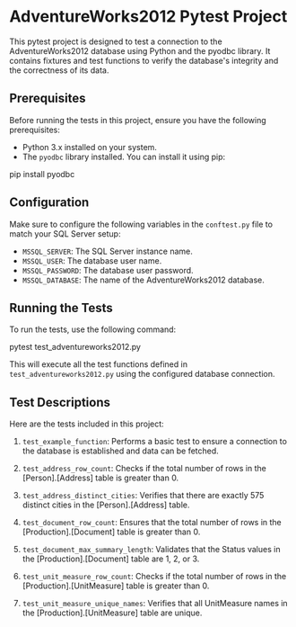 # AdventureWorks2012 Pytest Project

This pytest project is designed to test a connection to the AdventureWorks2012 database using Python and the pyodbc library. It contains fixtures and test functions to verify the database's integrity and the correctness of its data. 

## Prerequisites

Before running the tests in this project, ensure you have the following prerequisites:

- Python 3.x installed on your system.
- The `pyodbc` library installed. You can install it using pip:

pip install pyodbc


## Configuration

Make sure to configure the following variables in the `conftest.py` file to match your SQL Server setup:

- `MSSQL_SERVER`: The SQL Server instance name.
- `MSSQL_USER`: The database user name.
- `MSSQL_PASSWORD`: The database user password.
- `MSSQL_DATABASE`: The name of the AdventureWorks2012 database.

## Running the Tests

To run the tests, use the following command:

pytest test_adventureworks2012.py


This will execute all the test functions defined in `test_adventureworks2012.py` using the configured database connection.

## Test Descriptions

Here are the tests included in this project:

1. `test_example_function`: Performs a basic test to ensure a connection to the database is established and data can be fetched.

2. `test_address_row_count`: Checks if the total number of rows in the [Person].[Address] table is greater than 0.

3. `test_address_distinct_cities`: Verifies that there are exactly 575 distinct cities in the [Person].[Address] table.

4. `test_document_row_count`: Ensures that the total number of rows in the [Production].[Document] table is greater than 0.

5. `test_document_max_summary_length`: Validates that the Status values in the [Production].[Document] table are 1, 2, or 3.

6. `test_unit_measure_row_count`: Checks if the total number of rows in the [Production].[UnitMeasure] table is greater than 0.

7. `test_unit_measure_unique_names`: Verifies that all UnitMeasure names in the [Production].[UnitMeasure] table are unique.


